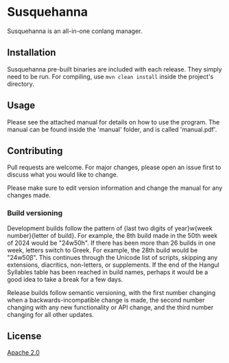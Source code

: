# Susquehanna

Susquehanna is an all-in-one conlang manager.

## Installation

Susquehanna pre-built binaries are included with each release. They simply need to be run. For compiling, use `mvn clean install` inside the project's directory.

## Usage

Please see the attached manual for details on how to use the program. The manual can be found inside the 'manual' folder, and is called 'manual.pdf'.

## Contributing

Pull requests are welcome. For major changes, please open an issue first
to discuss what you would like to change.

Please make sure to edit version information and change the manual for any changes made.

### Build versioning
Development builds follow the pattern of {last two digits of year}w{week number}{letter of build}. For example, the 8th build made in the 50th week of 2024 would be "24w50h".
If there has been more than 26 builds in one week, letters switch to Greek. For example, the 28th build would be "24w50β". This continues through the Unicode list of scripts, skipping any extensions, diacritics, non-letters, or supplements.
If the end of the Hangul Syllables table has been reached in build names, perhaps it would be a good idea to take a break for a few days.

Release builds follow semantic versioning, with the first number changing when a backwards-incompatible change is made, the second number changing with any new functionality or API change, and the third number changing for all other updates.

## License

[Apache 2.0](https://choosealicense.com/licenses/apache-2.0/) 
